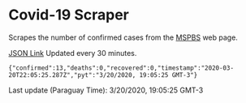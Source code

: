 # Covid-19 Scraper

Scrapes the number of confirmed cases from the [MSPBS](https://www.mspbs.gov.py/covid-19.php) web page.

[JSON Link](https://jmayalag.github.io/covid19-scrape/cases.json)
Updated every 30 minutes.
```
{"confirmed":13,"deaths":0,"recovered":0,"timestamp":"2020-03-20T22:05:25.287Z","pyt":"3/20/2020, 19:05:25 GMT-3"}
```
Last update (Paraguay Time): 3/20/2020, 19:05:25 GMT-3